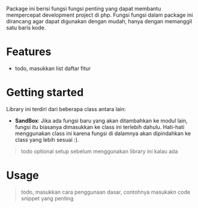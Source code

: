 Package ini berisi fungsi fungsi penting yang dapat membantu mempercepat development project di php. Fungsi fungsi dalam package ini dirancang agar dapat digunakan dengan mudah, hanya dengan memanggil satu baris kode.

# Features
- todo, masukkan list daftar fitur

# Getting started

Library ini terdiri dari beberapa class antara lain:

- **SandBox**: Jika ada fungsi baru yang akan ditambahkan ke modul lain, fungsi itu biasanya dimasukkan ke class ini terlebih dahulu. Hati-hati menggunakan class ini karena fungsi di dalamnya akan dipindahkan ke class yang lebih sesuai :).

> todo optional setup sebelum menggunakan library ini kalau ada

# Usage

> todo, masukkan cara penggunaan dasar, contohnya masukakn code snippet yang penting
